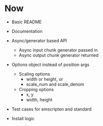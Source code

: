 # Now

- Basic README
- Documentation

- Async/generator based API
    - Async input chunk generator passed in
    - Async output chunk generator returned

- Options object instead of position args
    - Scaling options
        - width or height, or
        - scale_num and scale_denom
    - Cropping options
        - x, y
        - width, height

- Test cases for emscripten and standard
- Install logic
